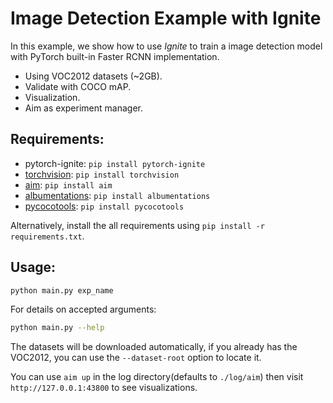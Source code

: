 # Image Detection Example with Ignite

In this example, we show how to use _Ignite_ to train a image detection model with PyTorch built-in Faster RCNN implementation.

- Using VOC2012 datasets (~2GB).
- Validate with COCO mAP.
- Visualization.
- Aim as experiment manager.

## Requirements:

- pytorch-ignite: `pip install pytorch-ignite`
- [torchvision](https://github.com/pytorch/vision): `pip install torchvision`
- [aim](https://github.com/aimhubio/aim): `pip install aim`
- [albumentations](https://github.com/albumentations-team/albumentations): `pip install albumentations`
- [pycocotools](https://cocodataset.org/): `pip install pycocotools`

Alternatively, install the all requirements using `pip install -r requirements.txt`.

## Usage:

```bash
python main.py exp_name
```

For details on accepted arguments:

```bash
python main.py --help
```

The datasets will be downloaded automatically, if you already has the VOC2012, you can use the `--dataset-root` option to locate it.

You can use `aim up` in the log directory(defaults to `./log/aim`) then visit `http://127.0.0.1:43800` to see visualizations.
